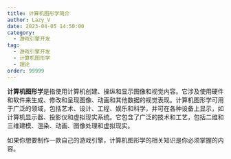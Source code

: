 ```yaml
---
title: 计算机图形学简介
author: Lazy_V
date: 2023-04-05 14:50:00
category:
  - 游戏引擎开发
tag:
  - 游戏引擎开发
  - 计算机图形学
  - 理论
order: 99999
---
```


**计算机图形学**是指使用计算机创建、操纵和显示图像和视觉内容。它涉及使用硬件和软件来生成、修改和呈现图像、动画和其他数据的视觉表现。计算机图形学可用于广泛的领域，包括艺术、设计、工程、娱乐和科学，并可在各种设备上显示，如计算机显示器、投影仪和虚拟现实系统。它包含了广泛的技术和工艺，包括二维和三维建模、渲染、动画、图像处理和虚拟现实。

如果你想要制作一款自己的游戏引擎，计算机图形学的相关知识是你必须掌握的内容。